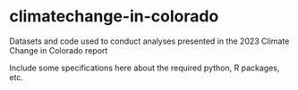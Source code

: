 # climatechange-in-colorado
Datasets and code used to conduct analyses presented in the 2023 Climate Change in Colorado report

Include some specifications here about the required python, R packages, etc.
